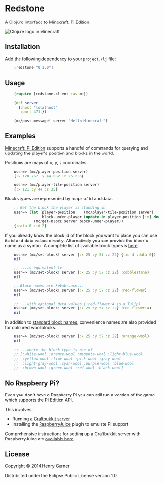 # Redstone

A Clojure interface to [Minecraft: Pi Edition](http://pi.minecraft.net/).

![Clojure logo in Minecraft](https://raw.githubusercontent.com/henrygarner/redstone/master/doc/images/clojure-logo.png)

## Installation

Add the following dependency to your `project.clj` file:

```clojure
    [redstone "0.1.0"]
```

## Usage

```clojure
    (require [redstone.client :as mc])

    (def server
      {:host "localhost"
       :port 4711})

    (mc/post-message! server "Hello Minecraft")
```

## Examples

[Minecraft: Pi Edition](http://pi.minecraft.net/) supports a handful of commands for querying and updating the player's position and blocks in the world.

Positions are maps of x, y, z coordinates.

```clojure
    user=> (mc/player-position server)
	{:x 120.767 :y 44.252 :z 25.235}

    user=> (mc/player-tile-position server)
	{:x 121 :y 44 :z 25}
```

Blocks types are represented by maps of id and data.

```clojure
    ;; Get the block the player is standing on
    user=> (let [player-position    (mc/player-tile-position server)
	             block-under-player (update-in player-position [:y] dec)]
             (mc/get-block server block-under-player))
    {:data 0 :id 2}
```

If you already know the block id of the block you want to place you can use its id and data values directly. Alternatively you can provide the block's name as a symbol. A complete list of available block types is [here](http://minecraft.gamepedia.com/Data_values/Block_IDs).

```clojure
    user=> (mc/set-block! server {:x 25 :y 55 :z 22} {:id 4 :data 0})
	nil

    ;; ...is equivalent to
	user=> (mc/set-block! server {:x 25 :y 55 :z 22} :cobblestone)
	nil

	;; Block names are kebab-case...
	user=> (mc/set-block! server {:x 25 :y 55 :z 22} :red-flower)
	nil

	;; ...with optional data values (:red-flower:4 is a Tulip)
	user=> (mc/set-block! server {:x 25 :y 55 :z 22} :red-flower:4)
	nil
```

In addition to [standard block names](http://minecraft.gamepedia.com/Data_values/Block_IDs), convenience names are also provided for coloured wool blocks.

```clojure
    user=> (mc/set-block! server {:x 25 :y 55 :z 22} :orange-wool)
	nil

    ;; ...where the block type is one of
    ;; [:white-wool :orange-wool :magenta-wool :light-blue-wool
	;;	:yellow-wool :lime-wool :pink-wool :gray-wool
	;;	:light-gray-wool :cyan-wool :purple-wool :blue-wool
	;;	:brown-wool :green-wool :red-wool :black-wool]
```

## No Raspberry Pi?

Even you don't have a Raspberry Pi you can still run a version of the game which supports the Pi Edition API.

This involves:

* Running a [Craftbukkit server](http://dl.bukkit.org/)
* Installing the [RaspberryJuice](http://dev.bukkit.org/bukkit-plugins/raspberryjuice/) plugin to emulate Pi support

Comprehensive instructions for setting up a Craftbukkit server with RaspberryJuice are [available here](http://blog.lostbearlabs.com/2013/04/25/using-the-minecraft-api-without-a-raspberry-pi-craftbukkit-and-raspberryjuice/).

## License

Copyright © 2014 Henry Garner

Distributed under the Eclipse Public License version 1.0
